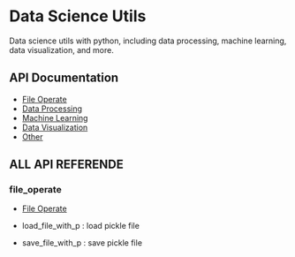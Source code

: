 # Data Science Utils
Data science utils with python, including data processing, machine learning, data visualization, and more.

## API Documentation
- [File Operate](./docs/file_operate.md)
- [Data Processing](docs/data_processing.md)
- [Machine Learning](docs/machine_learning.md)
- [Data Visualization](docs/data_visualization.md)
- [Other](docs/other.md)

## ALL API REFERENDE

### file_operate 
- [File Operate](docs/file_operate.md)
  
- load_file_with_p : load pickle file
- save_file_with_p : save pickle file
